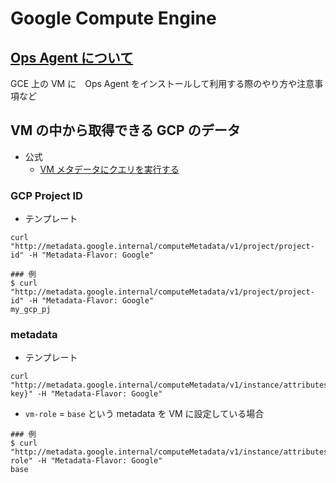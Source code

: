 # Google Compute Engine

## [Ops Agent について](./ops-agent)

GCE 上の VM に　Ops Agent をインストールして利用する際のやり方や注意事項など


## VM の中から取得できる GCP のデータ 

+ 公式
  + [VM メタデータにクエリを実行する](https://cloud.google.com/compute/docs/metadata/querying-metadata)

### GCP Project ID

+ テンプレート

```
curl "http://metadata.google.internal/computeMetadata/v1/project/project-id" -H "Metadata-Flavor: Google"
```
```
### 例
$ curl "http://metadata.google.internal/computeMetadata/v1/project/project-id" -H "Metadata-Flavor: Google"
my_gcp_pj
```

### metadata

+ テンプレート

```
curl "http://metadata.google.internal/computeMetadata/v1/instance/attributes/{meta key}" -H "Metadata-Flavor: Google"
```

+ `vm-role` = `base` という metadata を VM に設定している場合
 
```
### 例
$ curl "http://metadata.google.internal/computeMetadata/v1/instance/attributes/vm-role" -H "Metadata-Flavor: Google"
base
```
